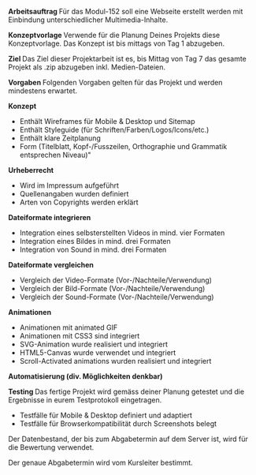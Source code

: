 <b>Arbeitsauftrag </b>
Für das Modul-152 soll eine Webseite erstellt werden mit Einbindung unterschiedlicher Multimedia-Inhalte. 


<b>Konzeptvorlage </b>
Verwende für die Planung Deines Projekts diese Konzeptvorlage. Das Konzept ist bis mittags von Tag 1 abzugeben.

<b> Ziel </b>
Das Ziel dieser Projektarbeit ist es, bis Mittag von Tag 7 das gesamte Projekt als .zip abzugeben inkl. Medien-Dateien. 

<b>Vorgaben </b>
Folgenden Vorgaben gelten für das Projekt und werden mindestens erwartet.

<b> Konzept </b>
- Enthält Wireframes für Mobile & Desktop und Sitemap
- Enthält Styleguide (für Schriften/Farben/Logos/Icons/etc.)
- Enthält klare Zeitplanung
- Form (Titelblatt, Kopf-/Fusszeilen, Orthographie und Grammatik entsprechen Niveau)"


<b> Urheberrecht </b>
- Wird im Impressum aufgeführt
- Quellenangaben wurden definiert
- Arten von Copyrights werden erklärt


<b> Dateiformate integrieren </b>
- Integration eines selbsterstellten Videos in mind. vier Formaten
- Integration eines Bildes in mind. drei Formaten
- Integration von Sound in mind. drei Formaten

<b> Dateiformate vergleichen </b>
- Vergleich der Video-Formate (Vor-/Nachteile/Verwendung)
- Vergleich der Bild-Formate (Vor-/Nachteile/Verwendung)
- Vergleich der Sound-Formate (Vor-/Nachteile/Verwendung)


<b> Animationen </b>
- Animationen mit animated GIF
- Animationen mit CSS3 sind integriert
- SVG-Animation wurde realisiert und integriert
- HTML5-Canvas wurde verwendet und integriert
- Scroll-Activated animations wurden realisiert und integriert

<b> Automatisierung (div. Möglichkeiten denkbar) </b>


<b> Testing </b>
Das fertige Projekt wird gemäss deiner Planung getestet und die Ergebnisse in eurem Testprotokoll eingetragen. 
- Testfälle für Mobile & Desktop definiert und adaptiert
- Testfälle für Browserkompatibilität durch Screenshots belegt

Der Datenbestand, der bis zum Abgabetermin auf dem Server ist, wird für die Bewertung verwendet.

Der genaue Abgabetermin wird vom Kursleiter bestimmt.
